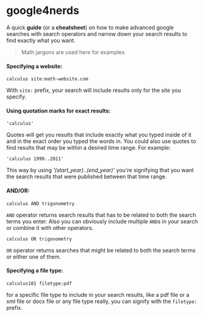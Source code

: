 # google4nerds

A quick **guide** (or a **cheatsheet**) on how to make advanced google searches with search operators and narrow down your search results to find exactly what you want.

> Math jargons are used here for examples

#### Specifying a website:

```
calculus site:math-website.com
```

With `site:` prefix, your search will include results only for the site you specify.


#### Using quotation marks for exact results:

```
'calculus'
```

Quotes will get you results that include exactly what you typed inside of it and in the exact order you typed the words in. You could also use quotes to find results that may be within a desired time range. For example:

```
'calculus 1999..2011'
```

This way by using *'(start_year)..(end_year)'* you're signifying that you want the search results that were published between that time range.


#### AND/OR:

```
calculus AND trigonometry
```

`AND` operator returns search results that has to be related to both the search terms you enter. Also you can obviously include multiple `AND`s in your search or combine it with other operators.

```
calculus OR trigonometry
```

`OR` operator returns searches that might be related to both the search terms or either one of them.


#### Specifying a file type:

```
calculus101 filetype:pdf
```

for a specific file type to include in your search results, like a pdf file or a xml file or docx file or any file type really, you can signify with the `filetype:` prefix.
